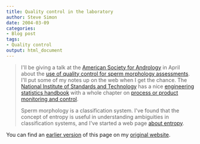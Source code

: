 ```yaml
---
title: Quality control in the laboratory
author: Steve Simon
date: 2004-03-09
categories:
- Blog post
tags:
- Quality control
output: html_document
---
```

> I'll be giving a talk at the [American Society for
> Andrology](http://www.andrologysociety.com/default.asp) in April about
> the [use of quality control for sperm morphology
> assessments](http://www.andrologysociety.com/meetings/alw.program.asp).
> I'll put some of my notes up on the web when I get the chance. The
> [National Institute of Standards and Technology](http://www.nist.gov/)
> has a nice [engineering statistics
> handbook](http://www.itl.nist.gov/div898/handbook/index.htm) with a
> whole chapter on [process or product monitoring and
> control](http://www.itl.nist.gov/div898/handbook/pmc/pmc.htm).
>
> Sperm morphology is a classification system. I've found that the
> concept of entropy is useful in understanding ambiguities in
> classification systems, and I've started a web page [about
> entropy](www.childrensmercy.org/definitions/entropy.htm).

You can find an [earlier version](http://www.pmean.com/04/quality.html) of this page on my [original website](http://www.pmean.com/original_site.html).
